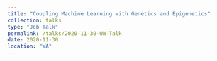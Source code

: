 ```yaml
---
title: "Coupling Machine Learning with Genetics and Epigenetics"
collection: talks
type: "Job Talk"
permalink: /talks/2020-11-30-UW-Talk
date: 2020-11-30
location: "WA"
---
```




